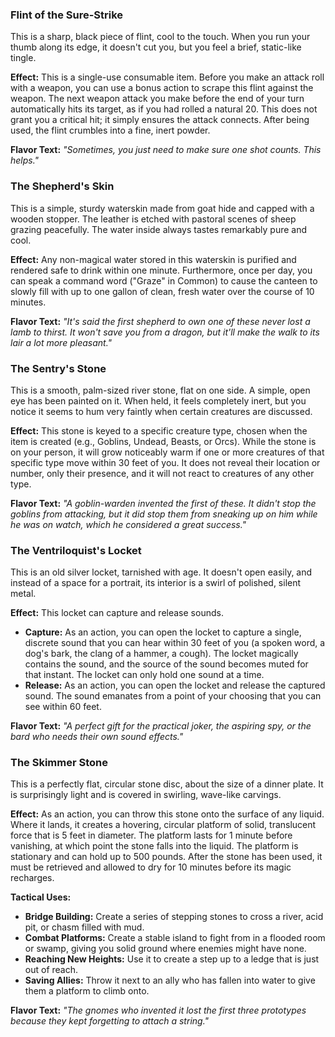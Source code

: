 ### Flint of the Sure-Strike

This is a sharp, black piece of flint, cool to the touch. When you run your thumb along its edge, it doesn't cut you, but you feel a brief, static-like tingle.

**Effect:** This is a single-use consumable item. Before you make an attack roll with a weapon, you can use a bonus action to scrape this flint against the weapon. The next weapon attack you make before the end of your turn automatically hits its target, as if you had rolled a natural 20. This does not grant you a critical hit; it simply ensures the attack connects. After being used, the flint crumbles into a fine, inert powder.

**Flavor Text:** _"Sometimes, you just need to make sure one shot counts. This helps."_

### The Shepherd's Skin

This is a simple, sturdy waterskin made from goat hide and capped with a wooden stopper. The leather is etched with pastoral scenes of sheep grazing peacefully. The water inside always tastes remarkably pure and cool.

**Effect:** Any non-magical water stored in this waterskin is purified and rendered safe to drink within one minute. Furthermore, once per day, you can speak a command word ("Graze" in Common) to cause the canteen to slowly fill with up to one gallon of clean, fresh water over the course of 10 minutes.

**Flavor Text:** _"It's said the first shepherd to own one of these never lost a lamb to thirst. It won't save you from a dragon, but it'll make the walk to its lair a lot more pleasant."_

### The Sentry's Stone

This is a smooth, palm-sized river stone, flat on one side. A simple, open eye has been painted on it. When held, it feels completely inert, but you notice it seems to hum very faintly when certain creatures are discussed.

**Effect:** This stone is keyed to a specific creature type, chosen when the item is created (e.g., Goblins, Undead, Beasts, or Orcs). While the stone is on your person, it will grow noticeably warm if one or more creatures of that specific type move within 30 feet of you. It does not reveal their location or number, only their presence, and it will not react to creatures of any other type.

**Flavor Text:** _"A goblin-warden invented the first of these. It didn't stop the goblins from attacking, but it did stop them from sneaking up on him while he was on watch, which he considered a great success."_

### The Ventriloquist's Locket

This is an old silver locket, tarnished with age. It doesn't open easily, and instead of a space for a portrait, its interior is a swirl of polished, silent metal.

**Effect:** This locket can capture and release sounds.

- **Capture:** As an action, you can open the locket to capture a single, discrete sound that you can hear within 30 feet of you (a spoken word, a dog's bark, the clang of a hammer, a cough). The locket magically contains the sound, and the source of the sound becomes muted for that instant. The locket can only hold one sound at a time.
- **Release:** As an action, you can open the locket and release the captured sound. The sound emanates from a point of your choosing that you can see within 60 feet.

**Flavor Text:** _"A perfect gift for the practical joker, the aspiring spy, or the bard who needs their own sound effects."_

### The Skimmer Stone

This is a perfectly flat, circular stone disc, about the size of a dinner plate. It is surprisingly light and is covered in swirling, wave-like carvings.

**Effect:** As an action, you can throw this stone onto the surface of any liquid. Where it lands, it creates a hovering, circular platform of solid, translucent force that is 5 feet in diameter. The platform lasts for 1 minute before vanishing, at which point the stone falls into the liquid. The platform is stationary and can hold up to 500 pounds. After the stone has been used, it must be retrieved and allowed to dry for 10 minutes before its magic recharges.

**Tactical Uses:**

- **Bridge Building:** Create a series of stepping stones to cross a river, acid pit, or chasm filled with mud.
- **Combat Platforms:** Create a stable island to fight from in a flooded room or swamp, giving you solid ground where enemies might have none.
- **Reaching New Heights:** Use it to create a step up to a ledge that is just out of reach.
- **Saving Allies:** Throw it next to an ally who has fallen into water to give them a platform to climb onto.

**Flavor Text:** _"The gnomes who invented it lost the first three prototypes because they kept forgetting to attach a string."_